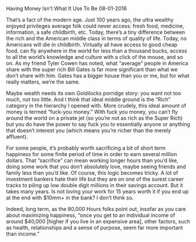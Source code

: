 Having Money Isn't What It Use To Be
08-01-2016

That’s a fact of the modern age. Just 100 years ago, the ultra wealthy enjoyed privileges average folk could never access: fresh food, medicine, information, a safe childbirth, etc. Today, there’s a tiny difference between the rich and the American middle class in terms of quality of life. Today, no Americans will die in childbirth. Virtually all have access to good cheap food, can fly anywhere in the world for less than a thousand bucks, access to all the world’s knowledge and culture with a click of the mouse, and so on. As my friend Tyler Cowen has noted, what “average” people in America share with the super rich Bill Gates is far more significant than what we don’t share with him. Gates has a bigger house than you or me, but for what really matters, we’re the same.

Maybe wealth needs its own Goldilocks porridge story: you want not too much, not too little. And I think that ideal middle ground is the “Rich” category in the hierarchy I opened with. More crudely, this ideal amount of money is termed “fuck-you money.” With fuck you money, you can’t fly around the world on a private jet (so you’re not as rich as the Super Rich) but you do have the power to say fuck you to essentially anyone or anything that doesn’t interest you (which means you’re richer than the merely affluent).

For some people, it’s probably worth sacrificing a bit of short term happiness for some finite period of time in order to earn several million dollars. That “sacrifice” can mean working longer hours than you’d like, doing some work that you don’t absolutely love, maybe seeing friends and family less than you’d like. Of course, this logic becomes tricky. A lot of investment bankers hate their life but they are on one of the surest career tracks to piling up low double digit millions in their savings account. But it takes many years. Is not loving your work for 15 years worth it if you end up at the end with $10mm+ in the bank? I don’t think so.

Indeed, long term, as the 80,000 Hours folks point out, insofar as you care about maximizing happiness, “once you get to an individual income of around $40,000 [higher if you live in an expensive area], other factors, such as health, relationships and a sense of purpose, seem far more important than income.”
